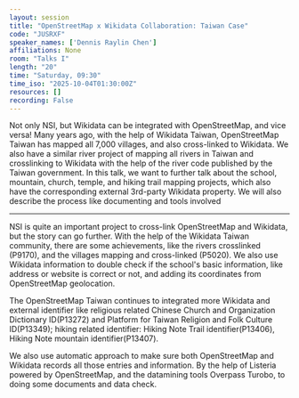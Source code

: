 ```yaml
---
layout: session
title: "OpenStreetMap x Wikidata Collaboration: Taiwan Case"
code: "JUSRXF"
speaker_names: ['Dennis Raylin Chen']
affiliations: None
room: "Talks I"
length: "20"
time: "Saturday, 09:30"
time_iso: "2025-10-04T01:30:00Z"
resources: []
recording: False
---
```


Not only NSI, but Wikidata can be integrated with OpenStreetMap, and vice versa! Many years ago, with the help of Wikidata Taiwan, OpenStreetMap Taiwan has mapped all 7,000 villages, and also cross-linked to Wikidata. We also have a similar river project of mapping all rivers in Taiwan and crosslinking to Wikidata with the help of the river code published by the Taiwan government. In this talk, we want to further talk about the school, mountain, church, temple, and hiking trail mapping projects, which also have the corresponding external 3rd-party Wikidata property. We will also describe the process like documenting and tools involved

<hr>

NSI is quite an important project to cross-link OpenStreetMap and Wikidata, but the story can go further. With the help of the Wikidata Taiwan community, there are some achievements, like the rivers crosslinked (P9170), and the villages mapping and cross-linked (P5020). We also use Wikidata information to double check if the school's basic information, like address or website is correct or not, and adding its coordinates from OpenStreetMap geolocation.

The OpenStreetMap Taiwan continues to integrated more Wikidata and external identifier like religious related Chinese Church and Organization Dictionary ID(P13272) and Platform for Taiwan Religion and Folk Culture ID(P13349); hiking related identifier: Hiking Note Trail identifier(P13406), Hiking Note mountain identifier(P13407). 

We also use automatic approach to make sure both OpenStreetMap and Wikidata records all those entries and information. By the help of Listeria powered by OpenStreetMap, and the datamining  tools Overpass Turobo, to doing some documents and data check.


